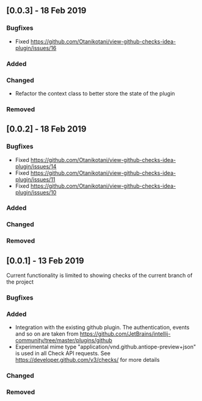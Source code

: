 ## [0.0.3] - 18 Feb 2019

### Bugfixes
- Fixed https://github.com/Otanikotani/view-github-checks-idea-plugin/issues/16

### Added

### Changed
- Refactor the context class to better store the state of the plugin

### Removed

## [0.0.2] - 18 Feb 2019

### Bugfixes
- Fixed https://github.com/Otanikotani/view-github-checks-idea-plugin/issues/14
- Fixed https://github.com/Otanikotani/view-github-checks-idea-plugin/issues/11
- Fixed https://github.com/Otanikotani/view-github-checks-idea-plugin/issues/10

### Added

### Changed

### Removed

## [0.0.1] - 13 Feb 2019

Current functionality is limited to showing checks of the current branch of the project

### Bugfixes

### Added
- Integration with the existing github plugin. The authentication, events and so on are taken from https://github.com/JetBrains/intellij-community/tree/master/plugins/github
- Experimental mime type "application/vnd.github.antiope-preview+json" is used in all Check API requests. See https://developer.github.com/v3/checks/ for more details

### Changed

### Removed
